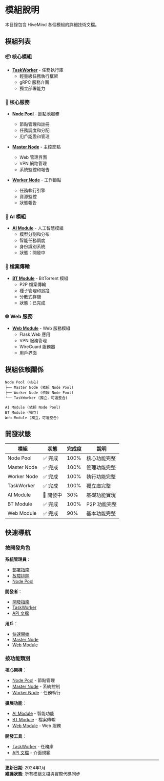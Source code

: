 # 模組說明

本目錄包含 HiveMind 各個模組的詳細技術文檔。

## 模組列表

### 📦 核心模組

- **[TaskWorker](taskworker.md)** - 任務執行庫
  - 輕量級任務執行框架
  - gRPC 服務介面
  - 獨立部署能力

### 🔄 核心服務

- **[Node Pool](node-pool.md)** - 節點池服務
  - 節點管理和註冊
  - 任務調度和分配
  - 用戶認證和管理

- **[Master Node](master-node.md)** - 主控節點
  - Web 管理界面
  - VPN 網路管理
  - 系統監控和報告

- **[Worker Node](worker-node.md)** - 工作節點
  - 任務執行引擎
  - 資源監控
  - 狀態報告

### 🧠 AI 模組

- **[AI Module](ai.md)** - 人工智慧模組
  - 模型分割和分布
  - 智能任務調度
  - 身份識別系統
  - 狀態：開發中

### 📂 檔案傳輸

- **[BT Module](bt.md)** - BitTorrent 模組
  - P2P 檔案傳輸
  - 種子管理和追蹤
  - 分散式存儲
  - 狀態：已完成

### 🌐 Web 服務

- **[Web Module](web.md)** - Web 服務模組
  - Flask Web 應用
  - VPN 服務管理
  - WireGuard 服務器
  - 用戶界面

## 模組依賴關係

```
Node Pool (核心)
├── Master Node (依賴 Node Pool)
├── Worker Node (依賴 Node Pool)
└── TaskWorker (獨立，可選整合)

AI Module (依賴 Node Pool)
BT Module (獨立)
Web Module (獨立，可選整合)
```

## 開發狀態

| 模組 | 狀態 | 完成度 | 說明 |
|------|------|--------|------|
| Node Pool | ✅ 完成 | 100% | 核心功能完整 |
| Master Node | ✅ 完成 | 100% | 管理功能完整 |
| Worker Node | ✅ 完成 | 100% | 執行功能完整 |
| TaskWorker | ✅ 完成 | 100% | 獨立庫完整 |
| AI Module | 🔄 開發中 | 30% | 基礎功能實現 |
| BT Module | ✅ 完成 | 100% | P2P 功能完整 |
| Web Module | ✅ 完成 | 90% | 基本功能完整 |

## 快速導航

### 按開發角色

**系統管理員**：
- [部署指南](../deployment.md)
- [故障排除](../troubleshooting.md)
- [Node Pool](node-pool.md)

**開發者**：
- [開發指南](../developer.md)
- [TaskWorker](taskworker.md)
- [API 文檔](../api.md)

**用戶**：
- [快速開始](../README.md#快速開始)
- [Master Node](master-node.md)
- [Web Module](web.md)

### 按功能類別

**核心架構**：
- [Node Pool](node-pool.md) - 節點管理
- [Master Node](master-node.md) - 系統控制
- [Worker Node](worker-node.md) - 任務執行

**擴展功能**：
- [AI Module](ai.md) - 智能功能
- [BT Module](bt.md) - 檔案傳輸
- [Web Module](web.md) - Web 服務

**開發工具**：
- [TaskWorker](taskworker.md) - 任務庫
- [API 文檔](../api.md) - 介面規範

---

**更新日期**: 2024年1月  
**維護狀態**: 所有模組文檔與實際代碼同步
